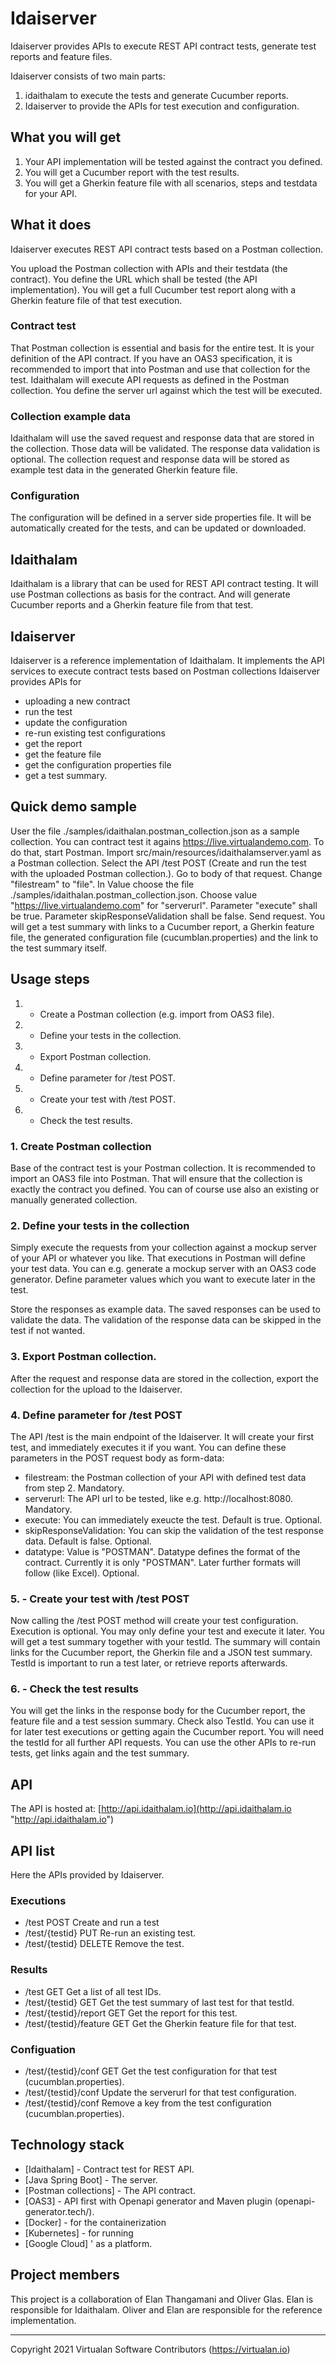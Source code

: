 # Idaiserver

Idaiserver provides APIs to execute REST API contract tests, generate test reports and feature files.

Idaiserver consists of two main parts:
1. idaithalam to execute the tests and generate Cucumber reports.
2. Idaiserver to provide the APIs for test execution and configuration.

## What you will get 
1. Your API implementation will be tested against the contract you defined.
2. You will get a Cucumber report with the test results.
3. You will get a Gherkin feature file with all scenarios, steps and testdata for your API.

## What it does
Idaiserver executes REST API contract tests based on a Postman collection.

You upload the Postman collection with APIs and their testdata (the contract).
You define the URL which shall be tested (the API implementation). 
You will get a full Cucumber test report along with a Gherkin feature file of that test execution.

### Contract test
That Postman collection is essential and basis for the entire test.
It is your definition of the API contract. 
If you have an OAS3 specification, it is recommended to import that into Postman and
use that collection for the test.
Idaithalam will execute API requests as defined in the Postman collection.
You define the server url against which the test will be executed.

### Collection example data
Idaithalam will use the saved request and response data that are stored in the collection.
Those data will be validated. The response data validation is optional.
The collection request and response data will be stored as example test data in the 
generated Gherkin feature file.

### Configuration
The configuration will be defined in a server side properties file.
It will be automatically created for the tests, and can be updated or downloaded.

## Idaithalam
Idaithalam is a library that can be used for REST API contract testing.
It will use Postman collections as basis for the contract.
And will generate Cucumber reports and a Gherkin feature file from that test.

## Idaiserver
Idaiserver is a reference implementation of Idaithalam.
It implements the API services to execute contract tests based on Postman collections
Idaiserver provides APIs for 
- uploading a new contract
- run the test
- update the configuration
- re-run existing test configurations
- get the report
- get the feature file
- get the configuration properties file
- get a test summary.

## Quick demo sample
User the file ./samples/idaithalan.postman_collection.json as a sample collection.
You can contract test it agains https://live.virtualandemo.com.
To do that, start Postman. Import src/main/resources/idaithalamserver.yaml as a Postman collection.
Select the API /test POST (Create and run the test with the uploaded Postman collection.).
Go to body of that request. 
Change "filestream" to "file". In Value choose the file ./samples/idaithalan.postman_collection.json.
Choose value "https://live.virtualandemo.com" for "serverurl".
Parameter "execute" shall be true. 
Parameter skipResponseValidation shall be false.
Send request.
You will get a test summary with links to a Cucumber report, a Gherkin feature file, the generated configuration
file (cucumblan.properties) and the link to the test summary itself.

## Usage steps
1. - Create a Postman collection (e.g. import from OAS3 file).
2. - Define your tests in the collection.
3. - Export Postman collection.
4. - Define parameter for /test POST.
5. - Create your test with /test POST.
6. - Check the test results.

### 1. Create Postman collection
Base of the contract test is your Postman collection.
It is recommended to import an OAS3 file into Postman.
That will ensure that the collection is exactly the contract you defined.
You can of course use also an existing or manually generated collection.

### 2. Define your tests in the collection
Simply execute the requests from your collection against a mockup server 
of your API or whatever you like.
That executions in Postman will define your test data.
You can e.g. generate a mockup server with an OAS3 code generator.
Define parameter values which you want to execute later in the test.

Store the responses as example data.
The saved responses can be used to validate the data.
The validation of the response data can be skipped in the test if not wanted.

### 3. Export Postman collection.
After the request and response data are stored in the collection, export the 
collection for the upload to the Idaiserver.

### 4. Define parameter for /test POST
The API /test is the main endpoint of the Idaiserver.
It will create your first test, and immediately executes it if you want.
You can define these parameters in the POST request body as form-data:
- filestream: the Postman collection of your API with defined test data from step 2. Mandatory.
- serverurl: The API url to be tested, like e.g. http://localhost:8080. Mandatory.
- execute: You can immediately exeucte the test. Default is true. Optional.
- skipResponseValidation: You can skip the validation of the test response data. Default is false. Optional.
- datatype: Value is "POSTMAN". Datatype defines the format of the contract. 
    Currently it is only "POSTMAN". Later further formats will follow (like Excel). Optional.

### 5. - Create your test with /test POST
Now calling the /test POST method will create your test configuration.
Execution is optional. 
You may only define your test and execute it later.
You will get a test summary together with your testId.
The summary will contain links for the Cucumber report, the Gherkin file
and a JSON test summary.
TestId is important to run a test later, or retrieve reports afterwards.

### 6. - Check the test results
You will get the links in the response body for the Cucumber report, the feature file and a test session summary.
Check also TestId. You can use it for later test executions or getting again the Cucumber report.
You will need the testId for all further API requests.
You can use the other APIs to re-run tests, get links again and the test summary.

## API 
The API is hosted at:
[http://api.idaithalam.io](http://api.idaithalam.io "http://api.idaithalam.io")

## API list
Here the APIs provided by Idaiserver.
### Executions
- /test POST Create and run a test
- /test/{testid} PUT Re-run an existing test.
- /test/{testid} DELETE Remove the test.
### Results
- /test GET Get a list of all test IDs.
- /test/{testid} GET Get the test summary of last test for that testId.
- /test/{testid}/report GET Get the report for this test.
- /test/{testid}/feature GET Get the Gherkin feature file for that test.
### Configuation
- /test/{testid}/conf GET Get the test configuration for that test (cucumblan.properties).
- /test/{testid}/conf Update the serverurl for that test configuration.
- /test/{testid}/conf Remove a key from the test configuration (cucumblan.properties).


## Technology stack
* [Idaithalam] - Contract test for REST API.
* [Java Spring Boot] - The server.
* [Postman collections] - The API contract.
* [OAS3] - API first with Openapi generator and Maven plugin (openapi-generator.tech/).
* [Docker] - for the containerization
* [Kubernetes] - for running
* [Google Cloud] ' as a platform.

## Project members
This project is a collaboration of Elan Thangamani and Oliver Glas. 
Elan is responsible for Idaithalam. Oliver and Elan are responsible for the reference implementation.


----
 Copyright 2021 Virtualan Software Contributors (https://virtualan.io)